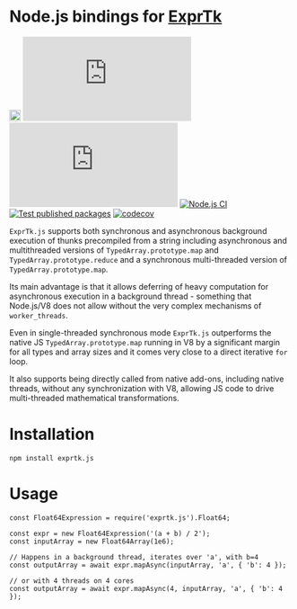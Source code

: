 # Node.js bindings for [ExprTk](http://www.partow.net/programming/exprtk/index.html)

[<img src="https://github.githubassets.com/images/modules/logos_page/GitHub-Mark.png" width="20"/>](https://github.com/mmomtchev/exprtk.js)
[![License: ISC](https://img.shields.io/github/license/mmomtchev/exprtk.js)](https://github.com/mmomtchev/exprtk.js/blob/master/LICENSE)
[![npm version](https://img.shields.io/npm/v/exprtk.js)](https://www.npmjs.com/package/exprtk.js)
[![Node.js CI](https://github.com/mmomtchev/exprtk.js/actions/workflows/test-dev.yml/badge.svg)](https://github.com/mmomtchev/exprtk.js/actions/workflows/test-dev.yml)
[![Test published packages](https://github.com/mmomtchev/exprtk.js/actions/workflows/test-release.yml/badge.svg)](https://github.com/mmomtchev/exprtk.js/actions/workflows/test-release.yml)
[![codecov](https://codecov.io/gh/mmomtchev/exprtk.js/branch/main/graph/badge.svg?token=H8v2uuZGYg)](https://codecov.io/gh/mmomtchev/exprtk.js)

`ExprTk.js` supports both synchronous and asynchronous background execution of thunks precompiled from a string including asynchronous and multithreaded versions of `TypedArray.prototype.map` and `TypedArray.prototype.reduce` and a synchronous multi-threaded version of `TypedArray.prototype.map`.

Its main advantage is that it allows deferring of heavy computation for asynchronous execution in a background thread - something that Node.js/V8 does not allow without the very complex mechanisms of `worker_threads`.

Even in single-threaded synchronous mode `ExprTk.js` outperforms the native JS `TypedArray.prototype.map` running in V8 by a significant margin for all types and array sizes and it comes very close to a direct iterative `for` loop.

It also supports being directly called from native add-ons, including native threads, without any synchronization with V8, allowing JS code to drive multi-threaded mathematical transformations.

# Installation

```
npm install exprtk.js
```

# Usage

```
const Float64Expression = require('exprtk.js').Float64;

const expr = new Float64Expression('(a + b) / 2');
const inputArray = new Float64Array(1e6);

// Happens in a background thread, iterates over 'a', with b=4
const outputArray = await expr.mapAsync(inputArray, 'a', { 'b': 4 });

// or with 4 threads on 4 cores
const outputArray = await expr.mapAsync(4, inputArray, 'a', { 'b': 4 });
```